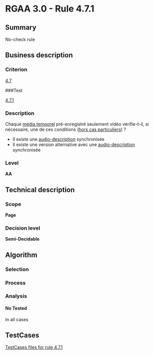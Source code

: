 # RGAA 3.0 -  Rule 4.7.1

## Summary

No-check rule

## Business description

### Criterion

[4.7](http://disic.github.io/rgaa_referentiel_en/RGAA3.0_Criteria_English_version_v1.html#crit-4-7)

###Test

[4.7.1](http://disic.github.io/rgaa_referentiel_en/RGAA3.0_Criteria_English_version_v1.html#test-4-7-1)

### Description

Chaque <a href="http://references.modernisation.gouv.fr/referentiel-technique-0#mMediaTemp">m&eacute;dia temporel</a> pr&eacute;-enregistr&eacute; seulement vid&eacute;o v&eacute;rifie-t-il, si n&eacute;cessaire, une de ces conditions (<a href="http://references.modernisation.gouv.fr/referentiel-technique-0#cpCrit4-" title="Cas particuliers pour le crit&egrave;re 4.7">hors cas particuliers</a>) ? 
 
 * Il existe une <a href="http://references.modernisation.gouv.fr/referentiel-technique-0#mAudioDesc">audio-description</a> synchronis&eacute;e 
 * Il existe une version alternative avec une <a href="http://references.modernisation.gouv.fr/referentiel-technique-0#mAudioDesc">audio-description</a> synchronis&eacute;e 


### Level

**AA**

## Technical description

### Scope

**Page**

### Decision level

**Semi-Decidable**

## Algorithm

### Selection

### Process

### Analysis

#### No Tested 

In all cases



##  TestCases 

[TestCases files for rule 4.7.1](https://github.com/Asqatasun/Asqatasun/tree/master/rules/rules-rgaa3.0/src/test/resources/testcases/rgaa30/Rgaa30Rule040701/) 


